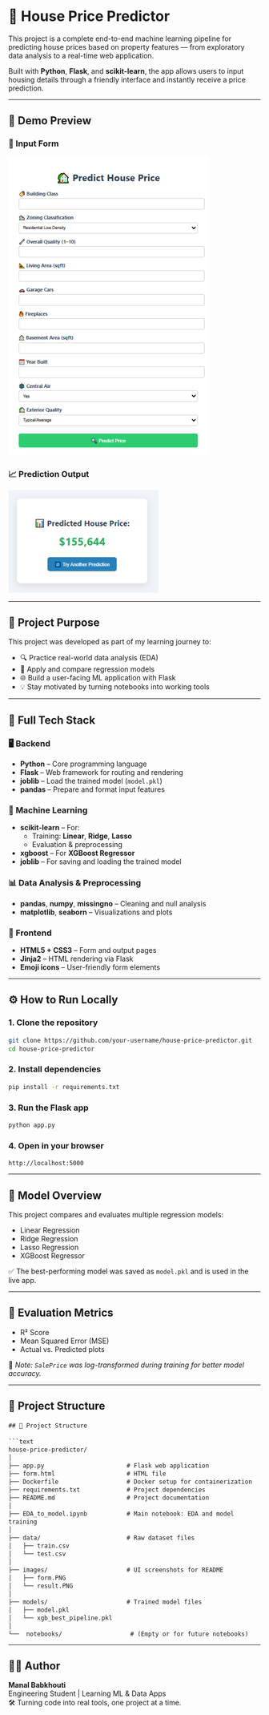 # 🏡 House Price Predictor

This project is a complete end-to-end machine learning pipeline for predicting house prices based on property features — from exploratory data analysis to a real-time web application.

Built with **Python**, **Flask**, and **scikit-learn**, the app allows users to input housing details through a friendly interface and instantly receive a price prediction.

---

## 🚀 Demo Preview

### 🧾 Input Form
<img src="images/form.PNG" alt="Input form" width="400"/>

### 📈 Prediction Output
<img src="images/result.PNG" alt="Prediction result" width="300"/>

---

## 🧠 Project Purpose

This project was developed as part of my learning journey to:
- 🔍 Practice real-world data analysis (EDA)
- 🤖 Apply and compare regression models
- 🌐 Build a user-facing ML application with Flask
- 💡 Stay motivated by turning notebooks into working tools


---

## 🧱 Full Tech Stack

### 🖥️ Backend
- **Python** – Core programming language  
- **Flask** – Web framework for routing and rendering  
- **joblib** – Load the trained model (`model.pkl`)  
- **pandas** – Prepare and format input features

### 🤖 Machine Learning
- **scikit-learn** – For:
  - Training: **Linear**, **Ridge**, **Lasso**
  - Evaluation & preprocessing  
- **xgboost** – For **XGBoost Regressor**
- **joblib** – For saving and loading the trained model

### 📊 Data Analysis & Preprocessing
- **pandas**, **numpy**, **missingno** – Cleaning and null analysis  
- **matplotlib**, **seaborn** – Visualizations and plots

### 🎨 Frontend
- **HTML5 + CSS3** – Form and output pages  
- **Jinja2** – HTML rendering via Flask  
- **Emoji icons** – User-friendly form elements

---

## ⚙️ How to Run Locally

### 1. Clone the repository
```bash
git clone https://github.com/your-username/house-price-predictor.git
cd house-price-predictor
```

### 2. Install dependencies
```bash
pip install -r requirements.txt
```

### 3. Run the Flask app
```bash
python app.py
```

### 4. Open in your browser
```
http://localhost:5000
```

---

## 🧪 Model Overview

This project compares and evaluates multiple regression models:
- Linear Regression  
- Ridge Regression  
- Lasso Regression  
- XGBoost Regressor  

✅ The best-performing model was saved as `model.pkl` and is used in the live app.

---

## 📌 Evaluation Metrics
- R² Score  
- Mean Squared Error (MSE)  
- Actual vs. Predicted plots  

📎 _Note: `SalePrice` was log-transformed during training for better model accuracy._

---

## 📂 Project Structure
```
## 📂 Project Structure

```text
house-price-predictor/
│
├── app.py                       # Flask web application
├── form.html                    # HTML file 
├── Dockerfile                   # Docker setup for containerization
├── requirements.txt             # Project dependencies
├── README.md                    # Project documentation
│
├── EDA_to_model.ipynb           # Main notebook: EDA and model training
│
├── data/                        # Raw dataset files
│   ├── train.csv
│   └── test.csv
│
├── images/                      # UI screenshots for README
│   ├── form.PNG
│   └── result.PNG
│
├── models/                      # Trained model files
│   ├── model.pkl
│   └── xgb_best_pipeline.pkl
│
└──  notebooks/                   # (Empty or for future notebooks)

```

---

## 👩‍💻 Author

**Manal Babkhouti**  
Engineering Student | Learning ML & Data Apps  
🛠️ Turning code into real tools, one project at a time.


